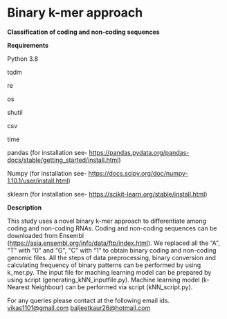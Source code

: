 # Binary k-mer approach
**Classification of coding and non-coding sequences**

**Requirements**

Python 3.8

tqdm 

re

os

shutil

csv

time

pandas (for installation see- https://pandas.pydata.org/pandas-docs/stable/getting_started/install.html)

Numpy (for installation see- https://docs.scipy.org/doc/numpy-1.10.1/user/install.html)

sklearn (for installation see- https://scikit-learn.org/stable/install.html)

**Description**

This study uses a novel binary k-mer approach to differentiate among coding and non-coding RNAs. Coding and non-coding sequences can be downloaded from Ensembl (https://asia.ensembl.org/info/data/ftp/index.html). 
We replaced all the “A", "T” with “0” and “G", "C” with “1” to obtain binary coding and non-coding genomic files.
All the steps of data preprocessing, binary conversion and calculating frequency of binary patterns can be performed by using k_mer.py.
The input file for maching learning model can be prepared by using script (generating_kNN_inputfile.py).
Machine learning model (k-Nearest Neighbour) can be performed via script (kNN_script.py).

For any queries please contact at the following email ids.
vikas1101@gmail.com
baljeetkaur26@hotmail.com 
